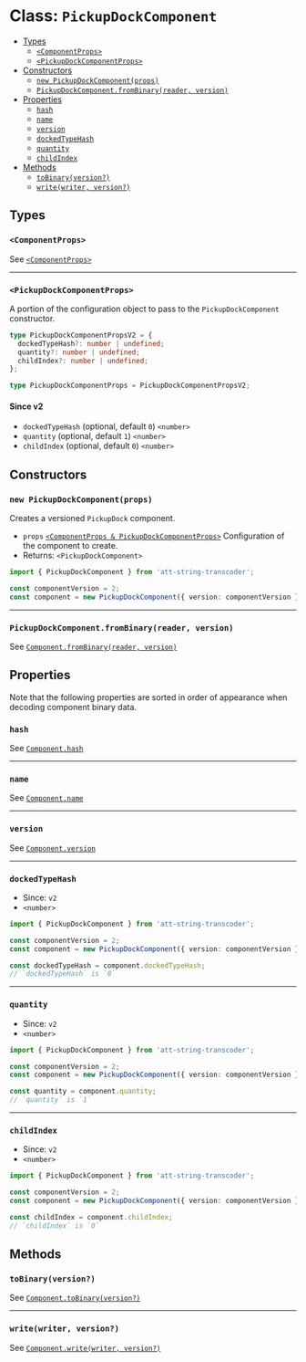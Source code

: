 # Class: `PickupDockComponent`

- [Types](#types)
  - [`<ComponentProps>`](#componentprops)
  - [`<PickupDockComponentProps>`](#pickupdockcomponentprops)
- [Constructors](#constructors)
  - [`new PickupDockComponent(props)`](#new-pickupdockcomponentprops)
  - [`PickupDockComponent.fromBinary(reader, version)`](#pickupdockcomponentfrombinaryreader-version)
- [Properties](#properties)
  - [`hash`](#hash)
  - [`name`](#name)
  - [`version`](#version)
  - [`dockedTypeHash`](#dockedtypehash)
  - [`quantity`](#quantity)
  - [`childIndex`](#childindex)
- [Methods](#methods)
  - [`toBinary(version?)`](#tobinaryversion)
  - [`write(writer, version?)`](#writewriter-version)

## Types

### `<ComponentProps>`

See [`<ComponentProps>`](./Component.md#componentprops)

---

### `<PickupDockComponentProps>`

A portion of the configuration object to pass to the `PickupDockComponent` constructor.

```ts
type PickupDockComponentPropsV2 = {
  dockedTypeHash?: number | undefined;
  quantity?: number | undefined;
  childIndex?: number | undefined;
};

type PickupDockComponentProps = PickupDockComponentPropsV2;
```

#### Since v2

- `dockedTypeHash` (optional, default `0`) `<number>`
- `quantity` (optional, default `1`) `<number>`
- `childIndex` (optional, default `0`) `<number>`

## Constructors

### `new PickupDockComponent(props)`

Creates a versioned `PickupDock` component.

- `props` [`<ComponentProps & PickupDockComponentProps>`](#types) Configuration of the component to create.
- Returns: `<PickupDockComponent>`

```ts
import { PickupDockComponent } from 'att-string-transcoder';

const componentVersion = 2;
const component = new PickupDockComponent({ version: componentVersion });
```

---

### `PickupDockComponent.fromBinary(reader, version)`

See [`Component.fromBinary(reader, version)`](./Component.md#componentfrombinaryreader-version)

## Properties

Note that the following properties are sorted in order of appearance when decoding component binary data.

### `hash`

See [`Component.hash`](./Component.md#hash)

---

### `name`

See [`Component.name`](./Component.md#name)

---

### `version`

See [`Component.version`](./Component.md#version)

---

### `dockedTypeHash`

- Since: `v2`
- `<number>`

```ts
import { PickupDockComponent } from 'att-string-transcoder';

const componentVersion = 2;
const component = new PickupDockComponent({ version: componentVersion });

const dockedTypeHash = component.dockedTypeHash;
// `dockedTypeHash` is `0`
```

---

### `quantity`

- Since: `v2`
- `<number>`

```ts
import { PickupDockComponent } from 'att-string-transcoder';

const componentVersion = 2;
const component = new PickupDockComponent({ version: componentVersion });

const quantity = component.quantity;
// `quantity` is `1`
```

---

### `childIndex`

- Since: `v2`
- `<number>`

```ts
import { PickupDockComponent } from 'att-string-transcoder';

const componentVersion = 2;
const component = new PickupDockComponent({ version: componentVersion });

const childIndex = component.childIndex;
// `childIndex` is `0`
```

## Methods

### `toBinary(version?)`

See [`Component.toBinary(version?)`](./Component.md#tobinaryversion)

---

### `write(writer, version?)`

See [`Component.write(writer, version?)`](./Component.md#writewriter-version)

